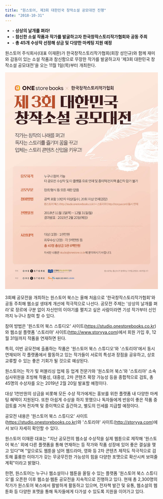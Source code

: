 ```yaml
---
title: "원스토어, 제3회 대한민국 창작소설 공모대전 진행"
date: "2018-10-31"
---
```


- **\- 상상의 날개를 펴라!**
- **\- 참신한 소설 작품과 작가를 발굴하고자 한국창작스토리작가협회와 공동 주최**
- **\- 총 45개 수상작 선정해 상금 및 다양한 마케팅 지원 예정**

원스토어 주식회사(대표 이재환)가 한국창작스토리작가협회(회장 성인규)와 함께 재미와 감동이 있는 소설 작품과 참신함으로 무장한 작가를 발굴하고자 '제3회 대한민국 창작소설 공모대전'을 오는 11월 1일(목)부터 개최한다.

![](images/181031_01.jpg)

3회째 공모전을 개최하는 원스토어 북스는 올해 처음으로 '한국창작스토리작가협회'와 공동 주최해 웹소설 생태계 개선에 적극적으로 나선다. 공모전 주제는 '상상의 날개를 펴라'로 장르에 구분 없이 자신만의 이야기를 펼치고 싶은 사람이라면 기성 작가부터 신인까지 누구나 참여 할 수 있다.

참여 방법은 '원스토어 북스 스튜디오' 사이트(https://studio.onestorebooks.co.kr)와 웹소설 플랫폼 '스토리야' 사이트(http://www.storyya.com)에서 회원 가입 후, 12월 31일까지 작품을 연재하면 된다.

특히, 이번 공모전에 출품하는 작품은 '원스토어 북스 스튜디오'와 '스토리야'에서 동시 연재되어 각 플랫폼에서 활동하고 있는 작가들이 서로의 특성과 장점을 공유하고, 상호 교류할 수 있는 좋은 기회가 될 것으로 예상된다.

원스토어는 작가 및 퍼블리싱 업체 등 업계 전문가와 '원스토어 북스'와 '스토리야' 소속 심사위원을 초빙해 작품성, 대중성, 2차 콘텐츠 확장 가능성 등을 종합적으로 검토, 총 45명의 수상자를 오는 2019년 2월 20일 발표할 예정이다.

대상 1천만원의 상금을 비롯해 모든 수상 작가에게는 홍보를 위한 플랫폼 내 다양한 마케팅 혜택이 지원된다. 또한 아쉽게 수상을 하지 못했으나 독자들에게 반응이 좋은 작품 중 검토를 거쳐 전자책 및 종이책으로 출간하고, 별도의 인세를 지급할 예정이다.

공모전 내용은 '원스토어 북스 스튜디오' 사이트(https://studio.onestorebooks.co.kr)와 '스토리야' 사이트(http://storyya.com)에서 보다 자세히 확인할 수 있다.

원스토어 이재환 대표는 "지난 공모전의 웹소설 수상작을 실제 웹툰으로 제작해 '원스토어 북스' 외에 다른 플랫폼을 통해 연재하는 등 작가와 작품 성장에 있어 좋은 결실을 맺고 있다"며 "앞으로도 웹툰을 넘어 웹드라마, 영화 등 2차 콘텐츠 제작도 적극적으로 검토해 훌륭한 이야기가 갖는 무궁무진한 가능성의 힘을 다양한 포맷으로 확산시켜 보여줄 계획"이라고 밝혔다.

한편, 원스토어는 누구나 웹소설이나 웹툰을 올릴 수 있는 플랫폼 '원스토어 북스 스튜디오'를 오픈한 이후 웹소설·웹툰 공모전을 지속적으로 진행하고 있다. 현재 총 2,300명의 작가가 원스토어 북스에서 활발하게 활동하고 있으며, 전자책 발간 및 유통, 웹소설의 웹툰화 등 다양한 포맷을 통해 독자들에게 다가설 수 있도록 지원을 이어가고 있다.
